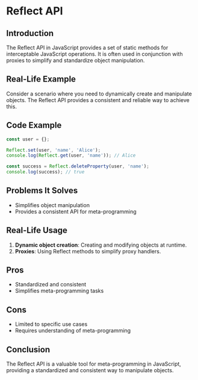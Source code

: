 # Reflect API

## Introduction
The Reflect API in JavaScript provides a set of static methods for interceptable JavaScript operations. It is often used in conjunction with proxies to simplify and standardize object manipulation.

## Real-Life Example
Consider a scenario where you need to dynamically create and manipulate objects. The Reflect API provides a consistent and reliable way to achieve this.

## Code Example
```javascript
const user = {};

Reflect.set(user, 'name', 'Alice');
console.log(Reflect.get(user, 'name')); // Alice

const success = Reflect.deleteProperty(user, 'name');
console.log(success); // true
```

## Problems It Solves
- Simplifies object manipulation
- Provides a consistent API for meta-programming

## Real-Life Usage
1. **Dynamic object creation**: Creating and modifying objects at runtime.
2. **Proxies**: Using Reflect methods to simplify proxy handlers.

## Pros
- Standardized and consistent
- Simplifies meta-programming tasks

## Cons
- Limited to specific use cases
- Requires understanding of meta-programming

## Conclusion
The Reflect API is a valuable tool for meta-programming in JavaScript, providing a standardized and consistent way to manipulate objects.
